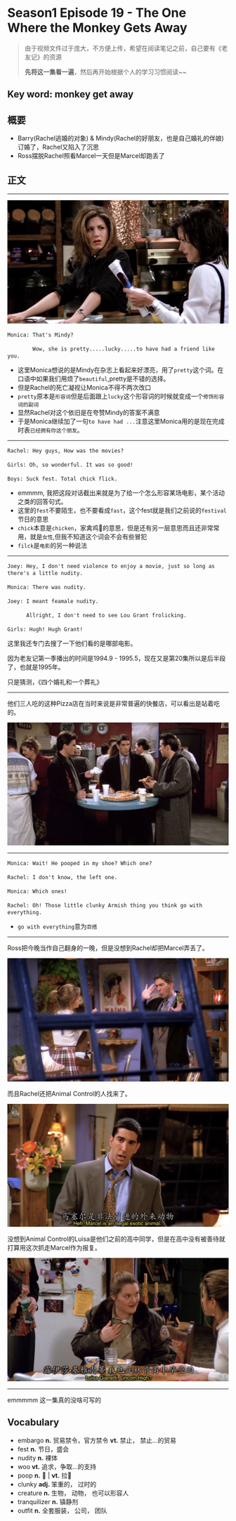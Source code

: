 # Season1 Episode 19 - The One Where the Monkey Gets Away

> 由于视频文件过于庞大，不方便上传，希望在阅读笔记之前，自己要有《老友记》的资源
>
> **先将这一集看一遍**，然后再开始根据个人的学习习惯阅读~~

## Key word: monkey get away

## 概要

- Barry(Rachel逃婚的对象) & Mindy(Rachel的好朋友，也是自己婚礼的伴娘) 订婚了，Rachel又陷入了沉思
- Ross摆脱Rachel照看Marcel一天但是Marcel却跑丢了

## 正文

---

![](./../source/image/season1/episode19/34.41.jpg)

```
Monica: That's Mindy?

        Wow, she is pretty.....lucky.....to have had a friend like you.
```

- 这里Monica想说的是Mindy在杂志上看起来好漂亮，用了`pretty`这个词。在口语中如果我们用烦了`beautiful`,pretty是不错的选择。
- 但是Rachel的死亡凝视让Monica不得不两次改口
- `pretty`原本是`形容词`但是后面跟上`lucky`这个形容词的时候就变成一个`修饰形容词的副词`
- 显然Rachel对这个依旧是在夸赞Mindy的答案不满意
- 于是Monica继续加了一句`to have had ...`注意这里Monica用的是现在完成时表`已经拥有你这个朋友`。

---

```
Rachel: Hey guys, How was the movies?

Girls: Oh, so wonderful. It was so good!

Boys: Suck fest. Total chick flick.
```
- emmmm, 我把这段对话截出来就是为了给一个怎么形容某场电影，某个活动之类的回答句式。
- 这里的`fest`不要陌生，也不要看成`fast`，这个fest就是我们之前说的`festival`节日的意思
- `chick`本意是`chicken`，家禽鸡🐔的意思，但是还有另一层意思而且还非常常用，就是`女性`,但我不知道这个词会不会有些冒犯
- `filck`是`电影`的另一种说法


---

```
Joey: Hey, I don't need violence to enjoy a movie, just so long as there's a little nudity.

Monica: There was nudity.

Joey: I meant feamale nudity.

      Allright, I don't need to see Lou Grant frolicking.

Girls: Hugh! Hugh Grant!
```

这里我还专门去搜了一下他们看的是哪部电影。

因为老友记第一季播出的时间是1994.9 - 1995.5，现在又是第20集所以是后半段了，也就是1995年。

只是猜测，《四个婚礼和一个葬礼》

---

他们三人吃的这种Pizza店在当时来说是非常普遍的快餐店，可以看出是站着吃的。

![](./../source/image/season1/episode19/14.46.jpg)


---

```
Monica: Wait! He pooped in my shoe? Which one?

Rachel: I don't know, the left one.

Monica: Which ones!

Rachel: Oh! Those little clunky Armish thing you think go with everything.
```

- `go with everything`意为`百搭`

---

Ross把今晚当作自己翻身的一晚，但是没想到Rachel却把Marcel弄丢了。

![](./../source/image/season1/episode19/40.31.jpg)

而且Rachel还把Animal Control的人找来了。

![](./../source/image/season1/episode19/41.54.jpg)

没想到Animal Control的Luisa是他们之前的高中同学，但是在高中没有被善待就打算用这次抓走Marcel作为报复。

![](./../source/image/season1/episode19/45.17.jpg)

--- 

emmmmm 这一集真的没啥可写的


## Vocabulary

- embargo **n.** 贸易禁令，官方禁令 **vt.** 禁止， 禁止...的贸易
- fest **n.** 节日，盛会
- nudity **n.** 裸体
- woo **vt.** 追求，争取...的支持
- poop **n.** 💩 | **vt.** 拉💩
- clunky **adj.** 笨重的， 过时的
- creature **n.** 生物， 动物， 也可以形容人
- tranquilizer **n.** 镇静剂
- outfit **n.** 全套服装， 公司， 团队


